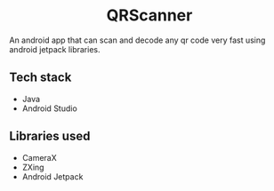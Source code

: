 # <div align = "center">QRScanner</div>

An android app that can scan and decode any qr code very fast using android jetpack libraries.

## Tech stack
- Java
- Android Studio

## Libraries used
- CameraX
- ZXing
- Android Jetpack
